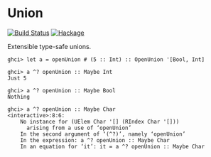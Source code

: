 # Union

[![Build Status](https://github.com/int-index/union/workflows/CI/badge.svg)](https://github.com/int-index/union/actions)
[![Hackage](https://img.shields.io/hackage/v/union.svg)](https://hackage.haskell.org/package/union)

Extensible type-safe unions.

```
ghci> let a = openUnion # (5 :: Int) :: OpenUnion '[Bool, Int]

ghci> a ^? openUnion :: Maybe Int
Just 5

ghci> a ^? openUnion :: Maybe Bool
Nothing

ghci> a ^? openUnion :: Maybe Char
<interactive>:8:6:
    No instance for (UElem Char '[] (RIndex Char '[]))
      arising from a use of ‘openUnion’
    In the second argument of ‘(^?)’, namely ‘openUnion’
    In the expression: a ^? openUnion :: Maybe Char
    In an equation for ‘it’: it = a ^? openUnion :: Maybe Char
```
